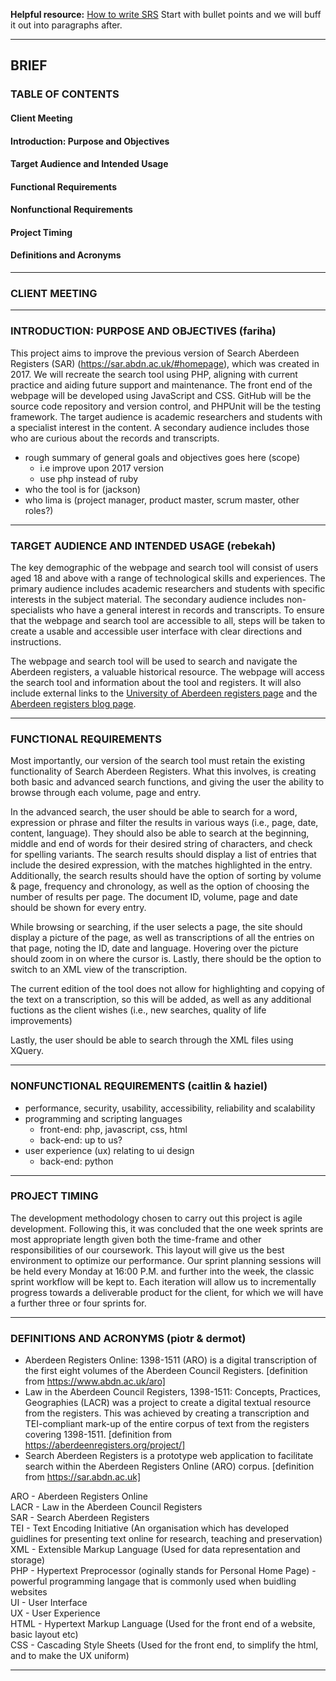 **Helpful resource:** [How to write SRS](https://www.perforce.com/blog/alm/how-write-software-requirements-specification-srs-document)
Start with bullet points and we will buff it out into paragraphs after.
___
## BRIEF

### TABLE OF CONTENTS

#### Client Meeting
#### Introduction: Purpose and Objectives
#### Target Audience and Intended Usage
#### Functional Requirements
#### Nonfunctional Requirements
#### Project Timing
#### Definitions and Acronyms

___
### CLIENT MEETING

___
### INTRODUCTION: PURPOSE AND OBJECTIVES (fariha)

This project aims to improve the previous version of Search Aberdeen Registers (SAR) (https://sar.abdn.ac.uk/#homepage), which was created in 2017. We will recreate the search tool using PHP, aligning with current practice and aiding future support and maintenance. The front end of the webpage will be developed using JavaScript and CSS. GitHub will be the source code repository and version control, and PHPUnit will be the testing framework. The target audience is academic researchers and students with a specialist interest in the content. A secondary audience includes those who are curious about the records and transcripts.


- rough summary of general goals and objectives goes here (scope)
	- i.e improve upon 2017 version
	- use php instead of ruby
- who the tool is for (jackson)
- who lima is (project manager, product master, scrum master, other roles?)

___
### TARGET AUDIENCE AND INTENDED USAGE (rebekah)

The key demographic of the webpage and search tool will consist of users aged 18 and above with a range of technological skills and experiences. The primary audience includes academic researchers and students with specific interests in the subject material. The secondary audience includes non-specialists who have a general interest in records and transcripts. To ensure that the webpage and search tool are accessible to all, steps will be taken to create a usable and accessible user interface with clear directions and instructions.

The webpage and search tool will be used to search and navigate the Aberdeen registers, a valuable historical resource. The webpage will access the search tool and information about the tool and registers. It will also include external links to the [University of Aberdeen registers page](https://www.abdn.ac.uk/riiss/projects/aberdeen-registers-online-213.php) and the [Aberdeen registers blog page](https://aberdeenregisters.org/blog/).

___
### FUNCTIONAL REQUIREMENTS

Most importantly, our version of the search tool must retain the existing functionality of Search Aberdeen Registers. What this involves, is creating both basic and advanced search functions, and giving the user the ability to browse through each volume, page and entry.

In the advanced search, the user should be able to search for a word, expression or phrase and filter the results in various ways (i.e., page, date, content, language). They should also be able to search at the beginning, middle and end of words for their desired string of characters, and check for spelling variants. The search results should display a list of entries that include the desired expression, with the matches highlighted in the entry. Additionally, the search results should have the option of sorting by volume & page, frequency and chronology, as well as the option of choosing the number of results per page. The document ID, volume, page and date should be shown for every entry.

While browsing or searching, if the user selects a page, the site should display a picture of the page, as well as transcriptions of all the entries on that page, noting the ID, date and language. Hovering over the picture should zoom in on where the cursor is. Lastly, there should be the option to switch to an XML view of the transcription.

The current edition of the tool does not allow for highlighting and copying of the text on a transcription, so this will be added, as well as any additional fuctions as the client wishes (i.e., new searches, quality of life improvements)

Lastly, the user should be able to search through the XML files using XQuery.


___
### NONFUNCTIONAL REQUIREMENTS (caitlin & haziel)
- performance, security, usability, accessibility, reliability and scalability
- programming and scripting languages
	- front-end: php, javascript, css, html
	- back-end: up to us?
- user experience (ux) relating to ui design 
	- back-end: python

___


### PROJECT TIMING

The development methodology chosen to carry out this project is agile development. Following this, it was concluded that the one week sprints are most appropriate length given both the time-frame and other responsibilities of our coursework. This layout will give us the best environment to optimize our performance. Our sprint planning sessions will be held every Monday at 16:00 P.M. and further into the week, the classic sprint workflow will be kept to. Each iteration will allow us to incrementally progress towards a deliverable product for the client, for which we will have a further three or four sprints for.

___

### DEFINITIONS AND ACRONYMS (piotr & dermot)
- Aberdeen Registers Online: 1398-1511 (ARO) is a digital transcription of the first eight volumes of the Aberdeen Council Registers. [definition from https://www.abdn.ac.uk/aro]
- Law in the Aberdeen Council Registers, 1398-1511: Concepts, Practices, Geographies (LACR) was a project to create a digital textual resource from the registers. This was achieved by creating a transcription and TEI-compliant mark-up of the entire corpus of text from the registers covering 1398-1511. [definition from https://aberdeenregisters.org/project/]
- Search Aberdeen Registers is a prototype web application to facilitate search within the Aberdeen Registers Online (ARO) corpus. [definition from https://sar.abdn.ac.uk]

ARO - Aberdeen Registers Online
<br> LACR - Law in the Aberdeen Council Registers 
<br> SAR - Search Aberdeen Registers
<br> TEI - Text Encoding Initiative (An organisation which has developed guidlines for presenting text online for research, teaching and preservation)
<br> XML - Extensible Markup Language (Used for data representation and storage)
<br> PHP - Hypertext Preprocessor (oginally stands for Personal Home Page) - powerful programming langage that is commonly used when buidling websites
<br> UI - User Interface
<br> UX - User Experience
<br> HTML - Hypertext Markup Language (Used for the front end of a website, basic layout etc)
<br> CSS - Cascading Style Sheets (Used for the front end, to simplify the html, and to make the UX uniform)



___
